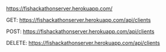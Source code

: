 https://fishackathonserver.herokuapp.com/

GET: https://fishackathonserver.herokuapp.com/api/clients

POST: https://fishackathonserver.herokuapp.com/api/clients

DELETE: https://fishackathonserver.herokuapp.com/api/clients
